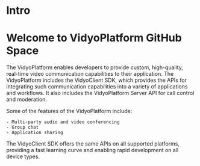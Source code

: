 # Intro
# Welcome to VidyoPlatform GitHub Space
The VidyoPlatform enables developers to provide custom, high-quality, real-time video communication capabilities to their application. The VidyoPlatform includes the VidyoClient SDK, which provides the APIs for integrating such communication capabilities into a variety of applications and workflows. It also includes the VidyoPlatform Server API for call control and moderation.

Some of the features of the VidyoPlatform include:

    - Multi-party audio and video conferencing
    - Group chat
    - Application sharing
The VidyoClient SDK offers the same APIs on all supported platforms, providing a fast learning curve and enabling rapid development on all device types.
